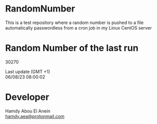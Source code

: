 # RandomNumber    
This is a test repository where a random number is pushed to a file automatically passwordless from a cron job in my Linux CentOS server    
# Random Number of the last run   
30270
      
Last update (GMT +1)    
06/08/23 08:00:02
# Developer    
Hamdy Abou El Anein   
hamdy.aea@protonmail.com
